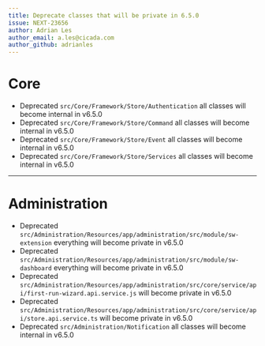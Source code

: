 ```yaml
---
title: Deprecate classes that will be private in 6.5.0
issue: NEXT-23656
author: Adrian Les
author_email: a.les@cicada.com
author_github: adrianles
---
```

# Core
* Deprecated `src/Core/Framework/Store/Authentication` all classes will become internal in v6.5.0
* Deprecated `src/Core/Framework/Store/Command` all classes will become internal in v6.5.0
* Deprecated `src/Core/Framework/Store/Event` all classes will become internal in v6.5.0
* Deprecated `src/Core/Framework/Store/Services` all classes will become internal in v6.5.0
___
# Administration
* Deprecated `src/Administration/Resources/app/administration/src/module/sw-extension` everything will become private in v6.5.0
* Deprecated `src/Administration/Resources/app/administration/src/module/sw-dashboard` everything will become private in v6.5.0
* Deprecated `src/Administration/Resources/app/administration/src/core/service/api/first-run-wizard.api.service.js` will become private in v6.5.0
* Deprecated `src/Administration/Resources/app/administration/src/core/service/api/store.api.service.ts` will become private in v6.5.0
* Deprecated `src/Administration/Notification` all classes will become internal in v6.5.0
